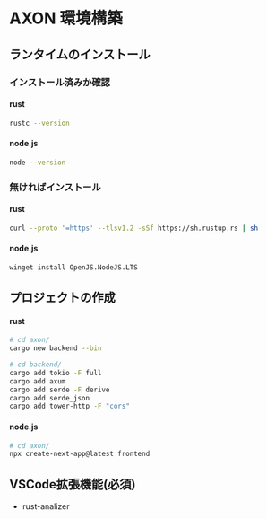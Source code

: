 # AXON 環境構築

## ランタイムのインストール
### インストール済みか確認
#### rust
```bash
rustc --version
```
#### node.js
```bash
node --version
```
### 無ければインストール
#### rust
```bash
curl --proto '=https' --tlsv1.2 -sSf https://sh.rustup.rs | sh
```
#### node.js
```bash
winget install OpenJS.NodeJS.LTS
```

## プロジェクトの作成
#### rust
```bash
# cd axon/
cargo new backend --bin
```
```bash
# cd backend/
cargo add tokio -F full
cargo add axum
cargo add serde -F derive
cargo add serde_json
cargo add tower-http -F "cors"
```
#### node.js
```bash
# cd axon/
npx create-next-app@latest frontend
```

## VSCode拡張機能(必須)
- rust-analizer
